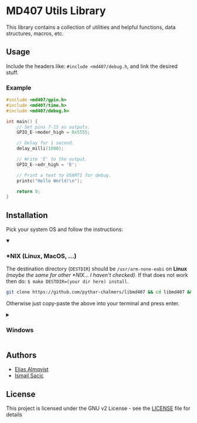 # MD407 Utils Library
This library contains a collection of utilities and helpful functions, data structures, macros, etc.


## Usage
Include the headers like: `#include <md407/debug.h`, and link the desired stuff.


### Example
```c
#include <md407/gpio.h>
#include <md407/time.h>
#include <md407/debug.h>

int main() {
    // Set pins 7-15 as outputs.
    GPIO_E->moder_high = 0x5555;

    // Delay for 1 second.
    delay_milli(1000);

    // Write 'E' to the output.
    GPIO_E->odr_high = 'E';

    // Print a text to USART1 for debug.
    printc("Hello World!\n");

    return 0;
}
```


## Installation
Pick your system OS and follow the instructions:

<details open>
<summary><h3>*NIX (Linux, MacOS, ...)</h3></summary>

The destination directory (`DESTDIR`) should be `/usr/arm-none-eabi` on **Linux** *(maybe the same for other \*NIX... I haven't checked)*. If that does not work then do:
`$ make DESTDIR=(your dir here) install`.

```sh
git clone https://github.com/pythar-chalmers/libmd407 && cd libmd407 && sudo make install
```
Otherwise just copy-paste the above into your terminal and press enter.
	
</details>

<details>
<summary><h3>Windows</h3></summary>
	<details>
	<summary><h5>Option A</h5></summary>
		<ol>
		  <li> Go to <a href="https://distrochooser.de/" target="_blank">this website</a> and then install the recommended distribution. </li>
		  <li> Come back here and read the above. </li>
		</ol>
	</details>
	<details>
	<summary><h5>Option B</h5></summary>
		You're on your own lol
	</details>
</details>


## Authors
- [Elias Almqvist](https://github.com/almqv)
- [Ismail Sacic](https://github.com/ismail424)


## License
This project is licensed under the GNU v2 License - see the [LICENSE](LICENSE) file for details
